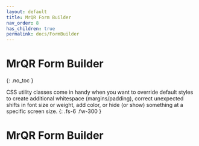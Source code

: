 ```yaml
---
layout: default
title: MrQR Form Builder
nav_order: 8
has_children: true
permalink: docs/FormBuilder
---
```


# MrQR Form Builder
{: .no_toc }

CSS utility classes come in handy when you want to override default styles to create additional whitespace (margins/padding), correct unexpected shifts in font size or weight, add color, or hide (or show) something at a specific screen size.
{: .fs-6 .fw-300 }


# MrQR Form Builder
